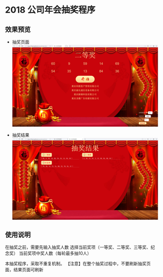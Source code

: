 # 2018 公司年会抽奖程序
## 效果预览
* 抽奖页面
![](images/award1.png)

* 抽奖结果
![](images/award2.png)

## 使用说明
在抽奖之前，需要先输入抽奖人数
选择当前奖项（一等奖、二等奖、三等奖、纪念奖）
当前奖项中奖人数（每轮最多抽10人）

本抽奖程序，采取不重复机制。
【注意】在整个抽奖过程中，不要刷新抽奖页面，结果页面可刷新




